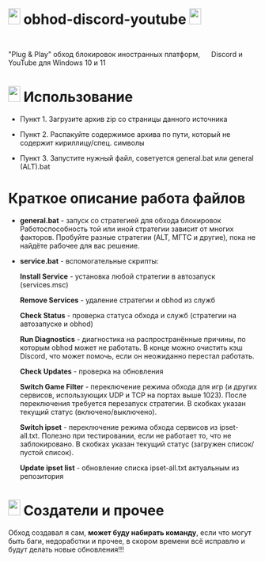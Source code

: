 # <img height="32" width="24" src="https://cdn.simpleicons.org/discord/Blurple" /> obhod-discord-youtube <img height="32" width="24" src="https://cdn.simpleicons.org/youtube/red" />
"Plug & Play" обход блокировок иностранных платформ, <img height="40" width="15" src="https://cdn.simpleicons.org/discord/Blurple" /> Discord и <img height="40" width="15" src="https://cdn.simpleicons.org/youtube/red" /> YouTube для Windows 10 и 11

<h1><img height="32" width="24" src="https://cdn.simpleicons.org/adguard/lightgreen" /> Использование</h1> 

* Пункт 1. Загрузите архив zip со страницы данного источника

* Пункт 2. Распакуйте содержимое архива по пути, который не содержит кириллицу/спец. символы

* Пункт 3. Запустите нужный файл, советуется general.bat или general (ALT).bat

<h1>Краткое описание работа файлов</h1>

* **general.bat** - запуск со стратегией для обхода блокировок
Работоспособность той или иной стратегии зависит от многих факторов. Пробуйте разные стратегии (ALT, МГТС и другие), пока не найдёте рабочее для вас решение.
* **service.bat** - вспомогательные скрипты:
  
    **Install Service** - установка любой стратегии в автозапуск (services.msc)
  
    **Remove Services** - удаление стратегии и obhod из служб
  
    **Check Status** - проверка статуса обхода и служб (стратегии на автозапуске и obhod)
  
    **Run Diagnostics** - диагностика на распространённые причины, по которым obhod может не работать.
    В конце можно очистить кэш  Discord, что может помочь, если он неожиданно перестал работать.
  
    **Check Updates** - проверка на обновления
  
    **Switch Game Filter** - переключение режима обхода для игр (и других сервисов, использующих UDP и TCP на портах выше 1023).
    После переключения требуется перезапуск стратегии.
    В скобках указан текущий статус (включено/выключено).
  
    **Switch ipset** - переключение режима обхода сервисов из ipset-all.txt.
    Полезно при тестировании, если не работает то, что не заблокировано.
    В скобках указан текущий статус (загружен список/пустой список).
  
    **Update ipset list** - обновление списка ipset-all.txt актуальным из репозитория

<h1><img height="32" width="24" src="https://cdn.simpleicons.org/apache/white" /> Создатели и прочее</h1>

Обход создавал я сам, **может буду набирать команду**, если что могут быть баги, недоработки и прочее, в скором времени всё исправлю и будут делать новые обновления!!!
